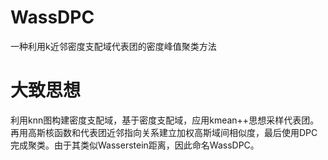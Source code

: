 # WassDPC
一种利用k近邻密度支配域代表团的密度峰值聚类方法
# 大致思想
利用knn图构建密度支配域，基于密度支配域，应用kmean++思想采样代表团。再用高斯核函数和代表团近邻指向关系建立加权高斯域间相似度，最后使用DPC完成聚类。由于其类似Wasserstein距离，因此命名WassDPC。
